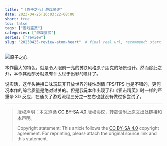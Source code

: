 ```yaml
---
title: "《原子之心》游戏简评"
date: 2023-04-25T16:03:22+08:00
short: true
toc: false
tags: ["游戏鉴赏"]
categories: ["游戏鉴赏"]
series: ["review"]
slug: "20230425-review-atom-heart"  # final real url, recommend: start by date, follow lower case words with hyphen splitter. E.g., `20230316-text-title`
---
```


![原子之心](/img/posts/20230425-ah.jpg "原子之心")

本作最大的特色，就是令人眼前一亮的苏联风格原子朋克的场景设计。然而除此之外，本作其他部分就没有什么过于出彩的设计了。

说实话，这年头换换口味玩玩非开放世界的线性剧情 FPS/TPS 也是不错的，更何况本作的综合质量是绝对过关的。但是我玩本作出现了和《狙击精英》时一样的严重晕 3D 反应，在通关了游戏流程三分之一左右也就没有做过多尝试了。

---

> 版权声明：本文遵循 [CC BY-SA 4.0](https://creativecommons.org/licenses/by-sa/4.0/deed.zh) 版权协议，转载请附上原文出处链接和本声明。
>
> Copyright statement: This article follows the [CC BY-SA 4.0](https://creativecommons.org/licenses/by-sa/4.0/deed.en) copyright agreement. For reprinting, please attach the original source link and this statement.
